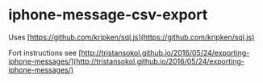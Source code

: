 # iphone-message-csv-export

Uses [https://github.com/kripken/sql.js](https://github.com/kripken/sql.js)

Fort instructions see [http://tristansokol.github.io/2016/05/24/exporting-iphone-messages/](http://tristansokol.github.io/2016/05/24/exporting-iphone-messages/)